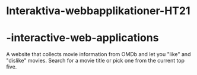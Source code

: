 # Interaktiva-webbapplikationer-HT21

# -interactive-web-applications
A website that collects movie information from OMDb and let you "like" and "dislike" movies.
Search for a movie title or pick one from the current top five. 
